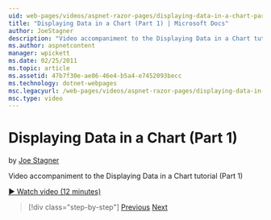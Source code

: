 ```yaml
---
uid: web-pages/videos/aspnet-razor-pages/displaying-data-in-a-chart-part-1
title: "Displaying Data in a Chart (Part 1) | Microsoft Docs"
author: JoeStagner
description: "Video accompaniment to the Displaying Data in a Chart tutorial (Part 1)"
ms.author: aspnetcontent
manager: wpickett
ms.date: 02/25/2011
ms.topic: article
ms.assetid: 47b7f30e-ae86-46e4-b5a4-e7452093becc
ms.technology: dotnet-webpages
msc.legacyurl: /web-pages/videos/aspnet-razor-pages/displaying-data-in-a-chart-part-1
msc.type: video
---
```

Displaying Data in a Chart (Part 1)
====================
by [Joe Stagner](https://github.com/JoeStagner)

Video accompaniment to the Displaying Data in a Chart tutorial (Part 1)

[&#9654; Watch video (12 minutes)](https://channel9.msdn.com/Blogs/ASP-NET-Site-Videos/displaying-data-in-a-chart-part-1)

> [!div class="step-by-step"]
> [Previous](displaying-data-in-a-grid.md)
> [Next](displaying-data-in-a-chart-part-2.md)
